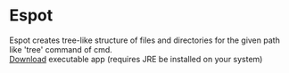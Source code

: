# Espot
Espot creates tree-like structure of files and directories for the given path like 'tree' command of cmd.
<br>[Download](https://github.com/mdihos/espot/releases/download/v1.0/Espot.zip) executable app (requires JRE be installed on your system)
